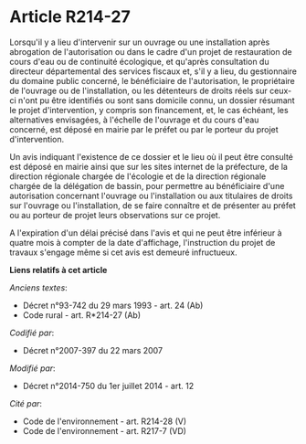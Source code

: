 # Article R214-27

Lorsqu'il y a lieu d'intervenir sur un ouvrage ou une installation après abrogation de l'autorisation ou dans le cadre d'un
projet de restauration de cours d'eau ou de continuité écologique, et qu'après consultation du directeur départemental des
services fiscaux et, s'il y a lieu, du gestionnaire du domaine public concerné, le bénéficiaire de l'autorisation, le
propriétaire de l'ouvrage ou de l'installation, ou les détenteurs de droits réels sur ceux-ci n'ont pu être identifiés ou
sont sans domicile connu, un dossier résumant le projet d'intervention, y compris son financement, et, le cas échéant, les
alternatives envisagées, à l'échelle de l'ouvrage et du cours d'eau concerné, est déposé en mairie par le préfet ou par le
porteur du projet d'intervention.

Un avis indiquant l'existence de ce dossier et le lieu où il peut être consulté est déposé en mairie ainsi que sur les sites
internet de la préfecture, de la direction régionale chargée de l'écologie et de la direction régionale chargée de la
délégation de bassin, pour permettre au bénéficiaire d'une autorisation concernant l'ouvrage ou l'installation ou aux
titulaires de droits sur l'ouvrage ou l'installation, de se faire connaître et de présenter au préfet ou au porteur de projet
leurs observations sur ce projet.

A l'expiration d'un délai précisé dans l'avis et qui ne peut être inférieur à quatre mois à compter de la date d'affichage,
l'instruction du projet de travaux s'engage même si cet avis est demeuré infructueux.

**Liens relatifs à cet article**

_Anciens textes_:

  - Décret n°93-742 du 29 mars 1993 - art. 24 (Ab)
  - Code rural - art. R*214-27 (Ab)

_Codifié par_:

  - Décret n°2007-397 du 22 mars 2007

_Modifié par_:

  - Décret n°2014-750 du 1er juillet 2014 - art. 12

_Cité par_:

  - Code de l'environnement - art. R214-28 (V)
  - Code de l'environnement - art. R217-7 (VD)
